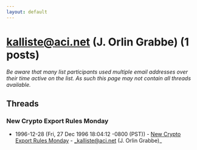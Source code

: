 ```yaml
---
layout: default
---
```


# kalliste@aci.net (J. Orlin Grabbe) (1 posts)

_Be aware that many list participants used multiple email addresses over their time active on the list. As such this page may not contain all threads available._

## Threads

### New Crypto Export Rules Monday
+ 1996-12-28 (Fri, 27 Dec 1996 18:04:12 -0800 (PST)) - [New Crypto Export Rules Monday](/archive/1996/12/8a63bbb1629ebeef3cfebf3e1148aa5bbd1783e05f4b8e327930d107f8750970) - _kalliste@aci.net (J. Orlin Grabbe)_


